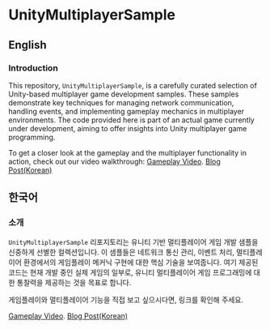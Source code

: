 # UnityMultiplayerSample

## English

### Introduction

This repository, `UnityMultiplayerSample`, is a carefully curated selection of Unity-based multiplayer game development samples. These samples demonstrate key techniques for managing network communication, handling events, and implementing gameplay mechanics in multiplayer environments. The code provided here is part of an actual game currently under development, aiming to offer insights into Unity multiplayer game programming.

To get a closer look at the gameplay and the multiplayer functionality in action, check out our video walkthrough: [Gameplay Video](https://youtu.be/-uOAfE42V2I). [Blog Post(Korean)](https://kwan-dev.tistory.com/102)

## 한국어

### 소개

`UnityMultiplayerSample` 리포지토리는 유니티 기반 멀티플레이어 게임 개발 샘플을 신중하게 선별한 컬렉션입니다. 이 샘플들은 네트워크 통신 관리, 이벤트 처리, 멀티플레이어 환경에서의 게임플레이 메커닉 구현에 대한 핵심 기술을 보여줍니다. 여기 제공된 코드는 현재 개발 중인 실제 게임의 일부로, 유니티 멀티플레이어 게임 프로그래밍에 대한 통찰력을 제공하는 것을 목표로 합니다.

게임플레이와 멀티플레이어 기능을 직접 보고 싶으시다면, 링크를 확인해 주세요.

[Gameplay Video](https://youtu.be/-uOAfE42V2I). [Blog Post(Korean)](https://kwan-dev.tistory.com/102)